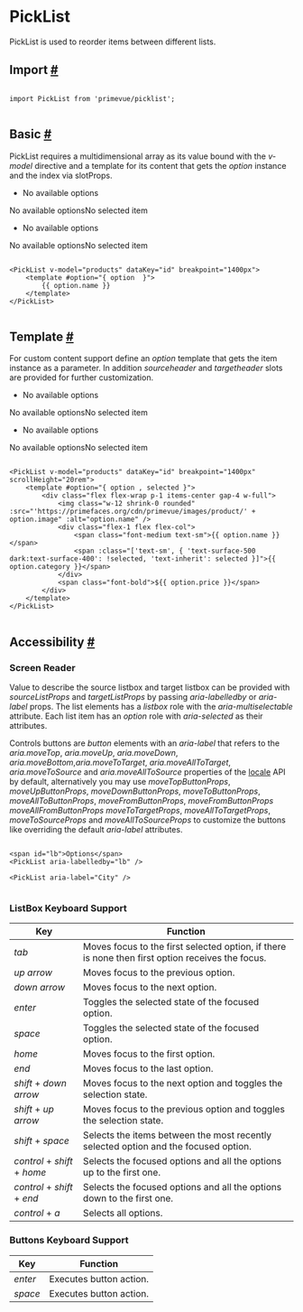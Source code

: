 # PickList

PickList is used to reorder items between different lists.

## Import [#](https://primevue.org/picklist/#import)

```

import PickList from 'primevue/picklist';


```

## Basic [#](https://primevue.org/picklist/#basic)

PickList requires a multidimensional array as its value bound with the *v-model* directive and a template for its content that gets the *option* instance and the index via slotProps.

* No available options

No available optionsNo selected item

* No available options

No available optionsNo selected item

```

<PickList v-model="products" dataKey="id" breakpoint="1400px">
    <template #option="{ option  }">
        {{ option.name }}
    </template>
</PickList>


```

## Template [#](https://primevue.org/picklist/#template)

For custom content support define an *option* template that gets the item instance as a parameter. In addition *sourceheader* and *targetheader* slots are provided for further customization.

* No available options

No available optionsNo selected item

* No available options

No available optionsNo selected item

```

<PickList v-model="products" dataKey="id" breakpoint="1400px" scrollHeight="20rem">
    <template #option="{ option , selected }">
        <div class="flex flex-wrap p-1 items-center gap-4 w-full">
            <img class="w-12 shrink-0 rounded" :src="'https://primefaces.org/cdn/primevue/images/product/' + option.image" :alt="option.name" />
            <div class="flex-1 flex flex-col">
                <span class="font-medium text-sm">{{ option.name }}</span>
                <span :class="['text-sm', { 'text-surface-500 dark:text-surface-400': !selected, 'text-inherit': selected }]">{{ option.category }}</span>
            </div>
            <span class="font-bold">${{ option.price }}</span>
        </div>
    </template>
</PickList>


```

## Accessibility [#](https://primevue.org/picklist/#accessibility)

### Screen Reader

Value to describe the source listbox and target listbox can be provided with *sourceListProps* and *targetListProps* by passing *aria-labelledby* or *aria-label* props. The list elements has a *listbox* role with the *aria-multiselectable* attribute. Each list item has an *option* role with *aria-selected* as their attributes.

Controls buttons are *button* elements with an *aria-label* that refers to the *aria.moveTop*, *aria.moveUp*, *aria.moveDown*, *aria.moveBottom*,*aria.moveToTarget*, *aria.moveAllToTarget*, *aria.moveToSource* and *aria.moveAllToSource* properties of the [locale](https://primevue.org/configuration/#locale) API by default, alternatively you may use *moveTopButtonProps*, *moveUpButtonProps*, *moveDownButtonProps*, *moveToButtonProps*, *moveAllToButtonProps*, *moveFromButtonProps*, *moveFromButtonProps* *moveAllFromButtonProps* *moveToTargetProps*, *moveAllToTargetProps*, *moveToSourceProps* and *moveAllToSourceProps* to customize the buttons like overriding the default *aria-label* attributes.

```

<span id="lb">Options</span>
<PickList aria-labelledby="lb" />

<PickList aria-label="City" />


```

### ListBox Keyboard Support

| Key | Function |
| --- | --- |
| *tab* | Moves focus to the first selected option, if there is none then first option receives the focus. |
| *up arrow* | Moves focus to the previous option. |
| *down arrow* | Moves focus to the next option. |
| *enter* | Toggles the selected state of the focused option. |
| *space* | Toggles the selected state of the focused option. |
| *home* | Moves focus to the first option. |
| *end* | Moves focus to the last option. |
| *shift* + *down arrow* | Moves focus to the next option and toggles the selection state. |
| *shift* + *up arrow* | Moves focus to the previous option and toggles the selection state. |
| *shift* + *space* | Selects the items between the most recently selected option and the focused option. |
| *control* + *shift* + *home* | Selects the focused options and all the options up to the first one. |
| *control* + *shift* + *end* | Selects the focused options and all the options down to the first one. |
| *control* + *a* | Selects all options. |

### Buttons Keyboard Support

| Key | Function |
| --- | --- |
| *enter* | Executes button action. |
| *space* | Executes button action. |